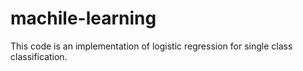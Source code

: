 # machile-learning
This code is an implementation of logistic regression for single class classification.
